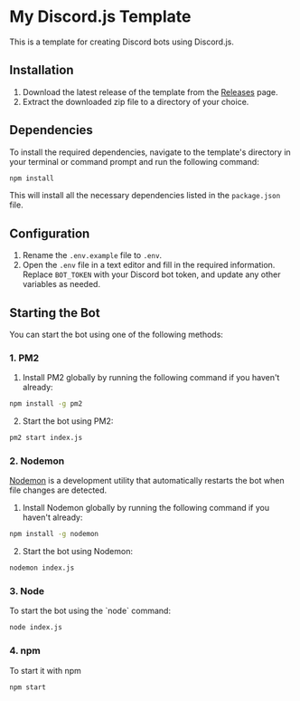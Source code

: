 # My Discord.js Template

This is a template for creating Discord bots using Discord.js.

## Installation

1. Download the latest release of the template from the [Releases](https://github.com/Gamearoo-s-Development/discord_bot_templete/releases) page.
2. Extract the downloaded zip file to a directory of your choice.

## Dependencies

To install the required dependencies, navigate to the template's directory in your terminal or command prompt and run the following command:

```bash
npm install
```

This will install all the necessary dependencies listed in the `package.json` file.

## Configuration

1. Rename the `.env.example` file to `.env`.
2. Open the `.env` file in a text editor and fill in the required information. Replace `BOT_TOKEN` with your Discord bot token, and update any other variables as needed.

## Starting the Bot

You can start the bot using one of the following methods:

### 1. PM2

1. Install PM2 globally by running the following command if you haven't already:

```bash
npm install -g pm2
```

2. Start the bot using PM2:

```bash
pm2 start index.js
```

### 2. Nodemon

[Nodemon](https://nodemon.io/) is a development utility that automatically restarts the bot when file changes are detected.

1. Install Nodemon globally by running the following command if you haven't already:

```bash
npm install -g nodemon
```

2. Start the bot using Nodemon:

```bash
nodemon index.js
```

### 3. Node

To start the bot using the \`node\` command:

```bash
node index.js
```

### 4. npm

To start it with npm

```bash
npm start
```
